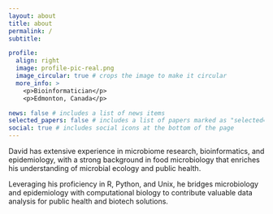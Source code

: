 ```yaml
---
layout: about
title: about
permalink: /
subtitle: 

profile:
  align: right
  image: profile-pic-real.png
  image_circular: true # crops the image to make it circular
  more_info: >
    <p>Bioinformatician</p>
    <p>Edmonton, Canada</p>

news: false # includes a list of news items
selected_papers: false # includes a list of papers marked as "selected={true}"
social: true # includes social icons at the bottom of the page
---
```


 David has extensive experience in microbiome research, bioinformatics, and epidemiology, with a strong background in food microbiology that enriches his understanding of microbial ecology and public health. 
 
 Leveraging his proficiency in R, Python, and Unix, he bridges microbiology and epidemiology with computational biology to contribute valuable data analysis for public health and biotech solutions.


